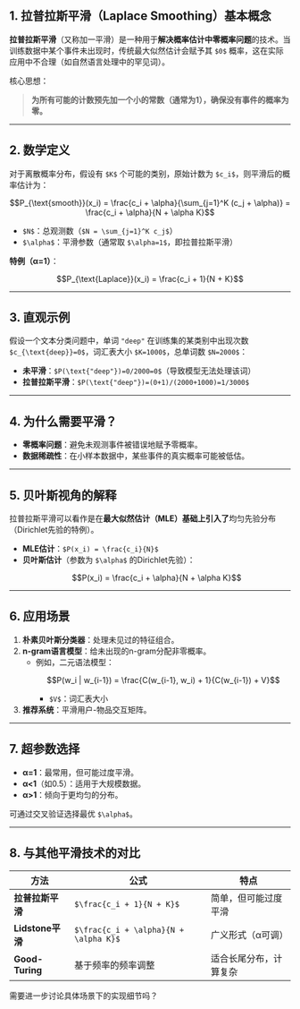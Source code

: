 

## 1. 拉普拉斯平滑（Laplace Smoothing）基本概念

**拉普拉斯平滑**（又称加一平滑）是一种用于**解决概率估计中零概率问题**的技术。当训练数据中某个事件未出现时，传统最大似然估计会赋予其 `$0$` 概率，这在实际应用中不合理（如自然语言处理中的罕见词）。

核心思想：

> **为所有可能的计数预先加一个小的常数（通常为1），确保没有事件的概率为零。**

***

## 2. 数学定义

对于离散概率分布，假设有 `$K$` 个可能的类别，原始计数为 `$c_i$`，则平滑后的概率估计为：

```math
P_{\text{smooth}}(x_i) = \frac{c_i + \alpha}{\sum_{j=1}^K (c_j + \alpha)} = \frac{c_i + \alpha}{N + \alpha K}
```

*   `$N$`：总观测数（`$N = \sum_{j=1}^K c_j$`）
*   `$\alpha$`：平滑参数（通常取 `$\alpha=1$`，即拉普拉斯平滑）

**特例（α=1）**：

```math
P_{\text{Laplace}}(x_i) = \frac{c_i + 1}{N + K}
```

***

## 3. 直观示例

假设一个文本分类问题中，单词 `"deep"` 在训练集的某类别中出现次数 `$c_{\text{deep}}=0$`，词汇表大小 `$K=1000$`，总单词数 `$N=2000$`：

*   **未平滑**：`$P(\text{"deep"})=0/2000=0$`（导致模型无法处理该词）
*   **拉普拉斯平滑**：`$P(\text{"deep"})=(0+1)/(2000+1000)=1/3000$`

***

## 4. 为什么需要平滑？

*   **零概率问题**：避免未观测事件被错误地赋予零概率。
*   **数据稀疏性**：在小样本数据中，某些事件的真实概率可能被低估。

***

## 5. 贝叶斯视角的解释

拉普拉斯平滑可以看作是在**最大似然估计（MLE）基础上引入了**均匀先验分布（Dirichlet先验的特例）。

*   **MLE估计**：`$P(x_i) = \frac{c_i}{N}$`
*   **贝叶斯估计**（参数为 `$\alpha$` 的Dirichlet先验）：
    ```math
    P(x_i) = \frac{c_i + \alpha}{N + \alpha K}
    ```

***

## 6. 应用场景

1.  **朴素贝叶斯分类器**：处理未见过的特征组合。
2.  **n-gram语言模型**：给未出现的n-gram分配非零概率。
    *   例如，二元语法模型：
        ```math
        P(w_i | w_{i-1}) = \frac{C(w_{i-1}, w_i) + 1}{C(w_{i-1}) + V}
        ```
        *   `$V$`：词汇表大小
3.  **推荐系统**：平滑用户-物品交互矩阵。

***

## 7. 超参数选择

*   **α=1**：最常用，但可能过度平滑。
*   **α<1**（如0.5）：适用于大规模数据。
*   **α>1**：倾向于更均匀的分布。

可通过交叉验证选择最优 `$\alpha$`。

***

## 8. 与其他平滑技术的对比

| 方法              | 公式                                    | 特点          |
| --------------- | ------------------------------------- | ----------- |
| **拉普拉斯平滑**      | `$\frac{c_i + 1}{N + K}$`             | 简单，但可能过度平滑  |
| **Lidstone平滑**  | `$\frac{c_i + \alpha}{N + \alpha K}$` | 广义形式（α可调）   |
| **Good-Turing** | 基于频率的频率调整                             | 适合长尾分布，计算复杂 |

需要进一步讨论具体场景下的实现细节吗？
